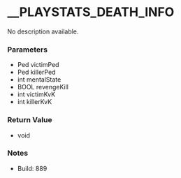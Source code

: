 # __PLAYSTATS_DEATH_INFO

No description available.

### Parameters
* Ped victimPed
* Ped killerPed
* int mentalState
* BOOL revengeKill
* int victimKvK
* int killerKvK

### Return Value
* void

### Notes
* Build: 889

